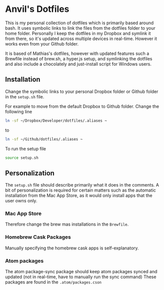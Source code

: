 # Anvil's Dotfiles

This is my personal collection of dotfiles which is primarily based around bash.
It uses symbolic links to link the files from the dotfiles folder to your home folder. Personally I keep the dotfiles in my Dropbox and symlink it from there, so it's updated across multiple devices in real-time. However it works even from your Github folder.

It is based of Mathias's dotfiles, however with updated features such a Brewfile instead of brew.sh, a hyper.js setup, and symlinking the dotfiles and also include a chocolately and just-install script for Windows users.

## Installation

Change the symbolic links to your personal Dropbox folder or Github folder in the `setup.sh` file.

For example to move from the default Dropbox to Github folder. Change the following line
```bash
ln -sf ~/Dropbox/Developer/dotfiles/.aliases ~
```
to 
```bash
ln -sf ~/Github/dotfiles/.aliases ~
```
To run the setup file
```bash
source setup.sh
```

## Personalization

The `setup.sh` file should describe primarily what it does in the comments.
A bit of personalization is required for certain matters such as the automatic installation from the Mac App Store, as it would only install apps that the user owns only.

### Mac App Store
Therefore change the brew mas installations in the `Brewfile`.

### Homebrew Cask Packages
Manually specifying the homebrew cask apps is self-explanatory.

### Atom packages
The atom package-sync package should keep atom packages synced and updated (not in real-time, have to manually run the sync command) These packages are found in the `.atom/packages.cson`
